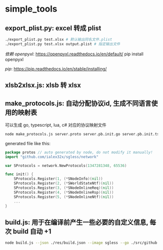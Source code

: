 # simple_tools

## export_plist.py: excel 转成 plist 
```sh
./export_plist.py test.xlsx # 默认输出同名文件.plist
./export_plist.py test.xlsx output.plist # 指定输出文件
```
*依赖 openpyxl*: https://openpyxl.readthedocs.io/en/default/
pip install openpyxl

*pip*: https://pip.readthedocs.io/en/stable/installing/

## xlsb2xlsx.js: xlsb 转 xlsx

## make_protocols.js: 自动分配协议id, 生成不同语言使用的映射表
可以生成 go, typescript, lua, c# 对应的协议映射文件
```sh
node make_protocols.js server.proto server.pb.init.go server.pb.init.ts server.pb.init.lua server.pb.init.cs --export=SProtocols --cache=server.protocols.json
```


generated file like this:
```go
package protos // auto generated by node, do not modify it manually!
import "github.com/ialex32x/sgless/network"

var SProtocols = network.NewProtocols(1347281348, 65536)

func init() {
    SProtocols.Register(1, (*SNodeInfo)(nil))
    SProtocols.Register(2, (*SWorldStateNtf)(nil))
    SProtocols.Register(3, (*SNodeOnlineReq)(nil))
    SProtocols.Register(4, (*SNodeOnlineRsp)(nil))
    SProtocols.Register(5, (*SNodeOnlineNtf)(nil))
    ...
}
```

## build.js: 用于在编译前产生一些必要的自定义信息, 每次 build 自动 +1
```sh
node build.js --json ./res/build.json --image sgless --go ./src/github.com/ialex32x/sgworld/base/version.go
```
